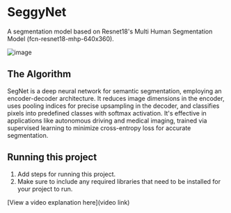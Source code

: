 # SeggyNet

A segmentation model based on Resnet18's Multi Human Segmentation Model (fcn-resnet18-mhp-640x360).


![image](https://github.com/sagmeister101/SeggyNet/assets/173954198/8dd9622f-c7ef-4a5c-afce-95df22a3fa70)


## The Algorithm

SegNet is a deep neural network for semantic segmentation, employing an encoder-decoder architecture. It reduces image dimensions in the encoder, uses pooling indices for precise upsampling in the decoder, and classifies pixels into predefined classes with softmax activation. It's effective in applications like autonomous driving and medical imaging, trained via supervised learning to minimize cross-entropy loss for accurate segmentation.



## Running this project

1. Add steps for running this project.
2. Make sure to include any required libraries that need to be installed for your project to run.

[View a video explanation here](video link)
